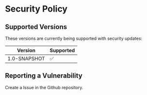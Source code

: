 # Security Policy

## Supported Versions

These versions are currently being supported with security updates:

| Version | Supported          |
| ------- | ------------------ |
| 1.0-SNAPSHOT   | :white_check_mark: |

## Reporting a Vulnerability

Create a Issue in the Github repository.
